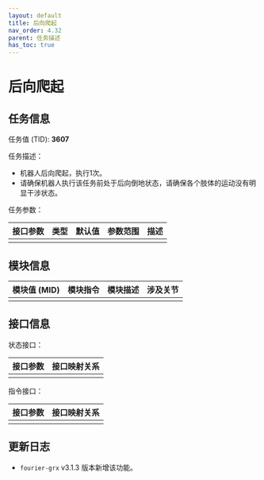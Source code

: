```yaml
---
layout: default
title: 后向爬起
nav_order: 4.32
parent: 任务描述
has_toc: true
---
```


# 后向爬起

## 任务信息

任务值 (TID): **3607**

任务描述：

- 机器人后向爬起，执行1次。
- 请确保机器人执行该任务前处于后向倒地状态，请确保各个肢体的运动没有明显干涉状态。

任务参数：

| 接口参数 | 类型 | 默认值 | 参数范围 | 描述 |
|------|----|-----|------|----|
|      |    |     |      |    |

## 模块信息

| 模块值 (MID) | 模块指令 | 模块描述 | 涉及关节 |
|-----------|------|------|------|
|           |      |      |

## 接口信息

状态接口：

| 接口参数 | 接口映射关系 |
|------|--------|
|      |        |

指令接口：

| 接口参数 | 接口映射关系 |
|------|--------|
|      |        |

## 更新日志

- `fourier-grx` v3.1.3 版本新增该功能。